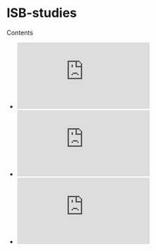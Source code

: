 # ISB-studies
Contents 
- ![1. Image operations with OpenCV](https://github.com/laxminagln/ISB-studies/blob/master/1.%20Image%20operations%20with%20OpenCV.md)
- ![2. Manipulating files and folders.md](https://github.com/laxminagln/ISB-studies/blob/master/2.%20Manipulating%2files%20and%20folders.md)
- ![3. PDF operations.md ](https://github.com/laxminagln/ISB-studies/blob/master/3.%20PDF%20operations.md)
